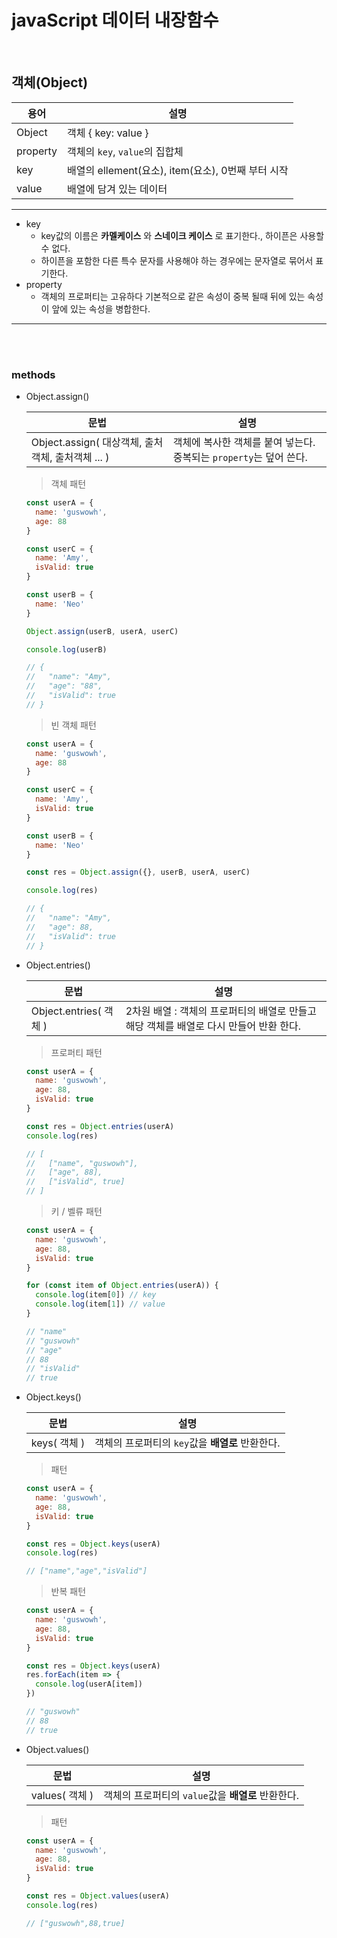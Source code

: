 # javaScript 데이터 내장함수

<br />

## 객체(Object)

용어 | 설명
--|--
Object | 객체 { key: value }
property | 객체의 `key`, `value`의 집합체
key | 배열의 ellement(요소), item(요소), 0번째 부터 시작
value | 배열에 담겨 있는 데이터
---
  - key
    - key값의 이름은 __카멜케이스__ 와 __스네이크 케이스__ 로 표기한다., 하이픈은 사용할 수 없다.
    - 하이픈을 포함한 다른 특수 문자를 사용해야 하는 경우에는 문자열로 묶어서 표기한다. 
  - property
    - 객체의 프로퍼티는 고유하다 기본적으로 같은 속성이 중복 될때 뒤에 있는 속성이 앞에 있는 속성을 병합한다.
---
<br /><br />

### methods
  - Object.assign()

    문법 | 설명
    --|--
    Object.assign( 대상객체, 출처객체, 출처객체 ... ) | 객체에 복사한 객체를 붙여 넣는다. 중복되는 `property`는 덮어 쓴다. 

    > 객체 패턴
    ```js
    const userA = {
      name: 'guswowh',
      age: 88
    }

    const userC = {
      name: 'Amy',
      isValid: true
    }

    const userB = {
      name: 'Neo'
    }

    Object.assign(userB, userA, userC)

    console.log(userB)

    // {
    //   "name": "Amy",
    //   "age": "88",
    //   "isValid": true
    // }

    ```

    > 빈 객체 패턴
    ```js
    const userA = {
      name: 'guswowh',
      age: 88
    }

    const userC = {
      name: 'Amy',
      isValid: true
    }

    const userB = {
      name: 'Neo'
    }

    const res = Object.assign({}, userB, userA, userC)

    console.log(res)

    // {
    //   "name": "Amy",
    //   "age": 88,
    //   "isValid": true
    // }
    ```

- Object.entries()

  문법 | 설명
  --|--
  Object.entries( 객체 ) | 2차원 배열 : 객체의 프로퍼티의 배열로 만들고 해당 객체를 배열로 다시 만들어 반환 한다.

  > 프로퍼티 패턴
  ```js
  const userA = {
    name: 'guswowh',
    age: 88,
    isValid: true
  }

  const res = Object.entries(userA)
  console.log(res)

  // [
  //   ["name", "guswowh"],
  //   ["age", 88],
  //   ["isValid", true]
  // ]
  ```

  > 키 / 벨류 패턴
  ```js
  const userA = {
    name: 'guswowh',
    age: 88,
    isValid: true
  }

  for (const item of Object.entries(userA)) {
    console.log(item[0]) // key
    console.log(item[1]) // value
  }

  // "name"
  // "guswowh"
  // "age"
  // 88
  // "isValid"
  // true
  ```

- Object.keys()

  문법 | 설명
  --|--
  keys( 객체 ) | 객체의 프로퍼티의 `key`값을 __배열로__ 반환한다.

  > 패턴
  ```js
  const userA = {
    name: 'guswowh',
    age: 88,
    isValid: true
  }

  const res = Object.keys(userA)
  console.log(res)

  // ["name","age","isValid"]
  ```

  > 반복 패턴
  ```js
  const userA = {
    name: 'guswowh',
    age: 88,
    isValid: true
  }

  const res = Object.keys(userA)
  res.forEach(item => {
    console.log(userA[item])
  })

  // "guswowh"
  // 88
  // true
  ```

- Object.values()

  문법 | 설명
  --|--
  values( 객체 ) | 객체의 프로퍼티의 `value`값을 __배열로__ 반환한다.

  > 패턴
  ```js
  const userA = {
    name: 'guswowh',
    age: 88,
    isValid: true
  }

  const res = Object.values(userA)
  console.log(res)

  // ["guswowh",88,true]
  ```
